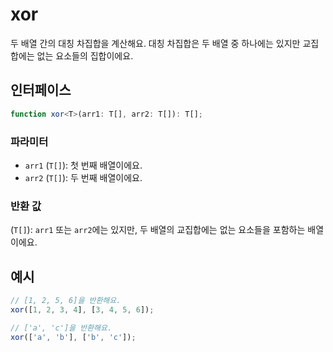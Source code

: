# xor

두 배열 간의 대칭 차집합을 계산해요. 대칭 차집합은 두 배열 중 하나에는 있지만 교집합에는 없는 요소들의 집합이에요.

## 인터페이스

```typescript
function xor<T>(arr1: T[], arr2: T[]): T[];
```

### 파라미터

- `arr1` (`T[]`): 첫 번째 배열이에요.
- `arr2` (`T[]`): 두 번째 배열이에요.

### 반환 값

(`T[]`): `arr1` 또는 `arr2`에는 있지만, 두 배열의 교집합에는 없는 요소들을 포함하는 배열이에요.

## 예시

```typescript
// [1, 2, 5, 6]을 반환해요.
xor([1, 2, 3, 4], [3, 4, 5, 6]);

// ['a', 'c']을 반환해요.
xor(['a', 'b'], ['b', 'c']);
```
